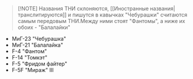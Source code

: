 
> [!NOTE] Названия ТНИ склоняются, [[Иностранные названия|транслитируются]] и пишутся в кавычках
> "Чебурашки" считаются самым передовым ТНИ.Между ними стоят "Фантомы", а ниже их обоих - "Балалайки"

- МиГ-23 "Чебурашка"
- МиГ-21 "Балалайка"
- F-4 "Фантом"
- F-14 "Томкэт"
- F-5 "Фридом файтер"
- F-5F "Мираж" III